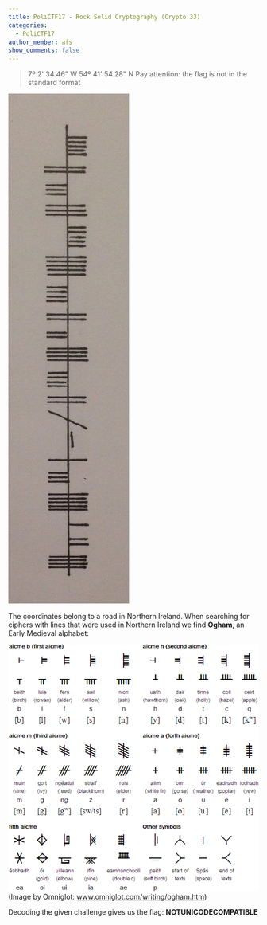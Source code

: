 ```yaml
---
title: PoliCTF17 - Rock Solid Cryptography (Crypto 33)
categories:
  - PoliCTF17
author_member: afs
show_comments: false
---
```



> 7º 2' 34.46" W 54º 41' 54.28" N
> Pay attention: the flag is not in the standard format

![rocksolid](/images/PoliCTF17/PoliCTF17_rocksolid.jpg "rocksolid")

The coordinates belong to a road in Northern Ireland. When searching for ciphers with lines that were used in Northern Ireland we find **Ogham**, an Early Medieval alphabet:

![ogham](/images/PoliCTF17/PoliCTF17_ogham.gif "ogham")
(Image by Omniglot: www.omniglot.com/writing/ogham.htm)

Decoding the given challenge gives us the flag: **NOTUNICODECOMPATIBLE**
